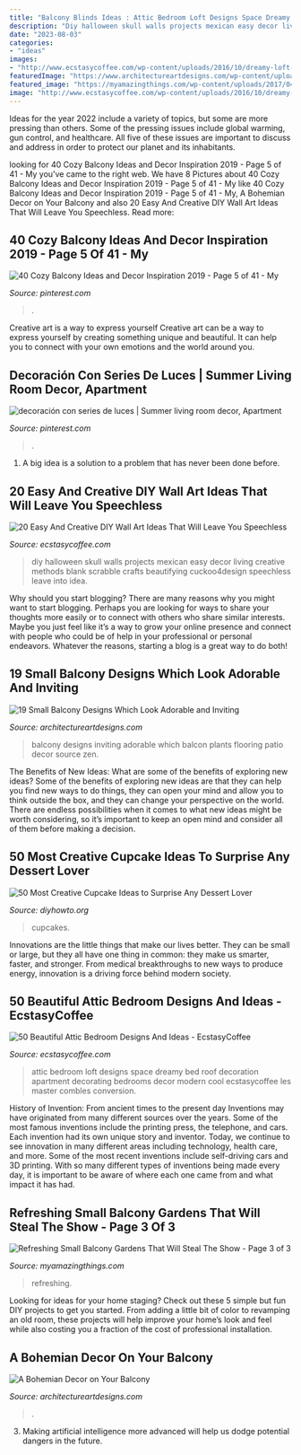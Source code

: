 ```yaml
---
title: "Balcony Blinds Ideas : Attic Bedroom Loft Designs Space Dreamy Bed Roof Decoration Apartment Decorating Bedrooms Decor Modern Cool Ecstasycoffee Les Master Combles Conversion"
description: "Diy halloween skull walls projects mexican easy decor living creative methods blank scrabble crafts beautifying cuckoo4design speechless leave into idea"
date: "2023-08-03"
categories:
- "ideas"
images:
- "http://www.ecstasycoffee.com/wp-content/uploads/2016/10/dreamy-loft-room.jpg"
featuredImage: "https://www.architectureartdesigns.com/wp-content/uploads/2020/07/2-33-630x775.jpg"
featured_image: "https://myamazingthings.com/wp-content/uploads/2017/04/Small-Balcony-Garden-ideas-3.jpg"
image: "http://www.ecstasycoffee.com/wp-content/uploads/2016/10/dreamy-loft-room.jpg"
---
```



Ideas for the year 2022 include a variety of topics, but some are more pressing than others. Some of the pressing issues include global warming, gun control, and healthcare. All five of these issues are important to discuss and address in order to protect our planet and its inhabitants.

	

		
looking for 40 Cozy Balcony Ideas and Decor Inspiration 2019 - Page 5 of 41 - My you've came to the right web. We have 8 Pictures about 40 Cozy Balcony Ideas and Decor Inspiration 2019 - Page 5 of 41 - My like 40 Cozy Balcony Ideas and Decor Inspiration 2019 - Page 5 of 41 - My, A Bohemian Decor on Your Balcony and also 20 Easy And Creative DIY Wall Art Ideas That Will Leave You Speechless. Read more:
		
    
## 40 Cozy Balcony Ideas And Decor Inspiration 2019 - Page 5 Of 41 - My

<img loading=lazy src="https://i.pinimg.com/736x/d8/d5/b7/d8d5b7e9a2420febf6527a24222dabf3.jpg" onerror="this.onerror=null;this.src='https://tse1.mm.bing.net/th?id=OIP.o7QECPiFYMj4szvVqcFTKQHaLJ&amp;pid=15.1';" alt="40 Cozy Balcony Ideas and Decor Inspiration 2019 - Page 5 of 41 - My">

_Source: pinterest.com_

>. 

	

Creative art is a way to express yourself
Creative art can be a way to express yourself by creating something unique and beautiful. It can help you to connect with your own emotions and the world around you.

    
## Decoración Con Series De Luces | Summer Living Room Decor, Apartment

<img loading=lazy src="https://i.pinimg.com/736x/27/21/5e/27215ebfd17d2552552225b9c603d2f6.jpg" onerror="this.onerror=null;this.src='https://tse1.mm.bing.net/th?id=OIP.dvLSnIDr_lkHmK-mELfeVgHaJ4&amp;pid=15.1';" alt="decoración con series de luces | Summer living room decor, Apartment">

_Source: pinterest.com_

>. 

	

1. A big idea is a solution to a problem that has never been done before.

    
## 20 Easy And Creative DIY Wall Art Ideas That Will Leave You Speechless

<img loading=lazy src="https://i0.wp.com/www.ecstasycoffee.com/wp-content/uploads/2016/09/DIY-skull-wall-art.jpg" onerror="this.onerror=null;this.src='https://tse3.mm.bing.net/th?id=OIP.PFbWMQtR5nAiCjZckOa2YgHaLD&amp;pid=15.1';" alt="20 Easy And Creative DIY Wall Art Ideas That Will Leave You Speechless">

_Source: ecstasycoffee.com_

>diy halloween skull walls projects mexican easy decor living creative methods blank scrabble crafts beautifying cuckoo4design speechless leave into idea. 

	

Why should you start blogging?
There are many reasons why you might want to start blogging. Perhaps you are looking for ways to share your thoughts more easily or to connect with others who share similar interests. Maybe you just feel like it’s a way to grow your online presence and connect with people who could be of help in your professional or personal endeavors. Whatever the reasons, starting a blog is a great way to do both!

    
## 19 Small Balcony Designs Which Look Adorable And Inviting

<img loading=lazy src="http://www.architectureartdesigns.com/wp-content/uploads/2015/06/10.jpg" onerror="this.onerror=null;this.src='https://tse4.mm.bing.net/th?id=OIP.p45agvQTjPCM9PC0WYD6MwHaNK&amp;pid=15.1';" alt="19 Small Balcony Designs Which Look Adorable and Inviting">

_Source: architectureartdesigns.com_

>balcony designs inviting adorable which balcon plants flooring patio decor source zen. 

	

The Benefits of New Ideas: What are some of the benefits of exploring new ideas?
Some of the benefits of exploring new ideas are that they can help you find new ways to do things, they can open your mind and allow you to think outside the box, and they can change your perspective on the world. There are endless possibilities when it comes to what new ideas might be worth considering, so it’s important to keep an open mind and consider all of them before making a decision.

    
## 50 Most Creative Cupcake Ideas To Surprise Any Dessert Lover

<img loading=lazy src="https://www.diyhowto.org/wp-content/uploads/2015/12/DIYHowto-50-Most-Creative-Cupcake-Ideas-to-Surprise-Any-Dessert-Lover08-600x824.jpg" onerror="this.onerror=null;this.src='https://tse2.mm.bing.net/th?id=OIP.gLvqwFr3o88BR98lDHOL9AHaKK&amp;pid=15.1';" alt="50 Most Creative Cupcake Ideas to Surprise Any Dessert Lover">

_Source: diyhowto.org_

>cupcakes. 

	

Innovations are the little things that make our lives better. They can be small or large, but they all have one thing in common: they make us smarter, faster, and stronger. From medical breakthroughs to new ways to produce energy, innovation is a driving force behind modern society.

    
## 50 Beautiful Attic Bedroom Designs And Ideas - EcstasyCoffee

<img loading=lazy src="http://www.ecstasycoffee.com/wp-content/uploads/2016/10/dreamy-loft-room.jpg" onerror="this.onerror=null;this.src='https://tse2.mm.bing.net/th?id=OIP.6qK1fGUOKj_YsZ61ed-RZQHaLI&amp;pid=15.1';" alt="50 Beautiful Attic Bedroom Designs And Ideas - EcstasyCoffee">

_Source: ecstasycoffee.com_

>attic bedroom loft designs space dreamy bed roof decoration apartment decorating bedrooms decor modern cool ecstasycoffee les master combles conversion. 

	

History of Invention: From ancient times to the present day
Inventions may have originated from many different sources over the years. Some of the most famous inventions include the printing press, the telephone, and cars. Each invention had its own unique story and inventor. Today, we continue to see innovation in many different areas including technology, health care, and more. Some of the most recent inventions include self-driving cars and 3D printing. With so many different types of inventions being made every day, it is important to be aware of where each one came from and what impact it has had.

    
## Refreshing Small Balcony Gardens That Will Steal The Show - Page 3 Of 3

<img loading=lazy src="https://myamazingthings.com/wp-content/uploads/2017/04/Small-Balcony-Garden-ideas-3.jpg" onerror="this.onerror=null;this.src='https://tse4.mm.bing.net/th?id=OIP.nKrD3nrKu6oEonUyjamFxgHaLH&amp;pid=15.1';" alt="Refreshing Small Balcony Gardens That Will Steal The Show - Page 3 of 3">

_Source: myamazingthings.com_

>refreshing. 

	

Looking for ideas for your home staging? Check out these 5 simple but fun DIY projects to get you started. From adding a little bit of color to revamping an old room, these projects will help improve your home’s look and feel while also costing you a fraction of the cost of professional installation.

    
## A Bohemian Decor On Your Balcony

<img loading=lazy src="https://www.architectureartdesigns.com/wp-content/uploads/2020/07/2-33-630x775.jpg" onerror="this.onerror=null;this.src='https://tse1.mm.bing.net/th?id=OIP.GQFvSStCAWH7tC0X_JYTuwHaJH&amp;pid=15.1';" alt="A Bohemian Decor on Your Balcony">

_Source: architectureartdesigns.com_

>. 

	

3. Making artificial intelligence more advanced will help us dodge potential dangers in the future.

